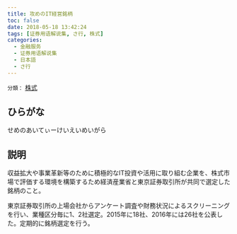 ```yaml
---
title: 攻めのIT経営銘柄
toc: false
date: 2018-05-18 13:42:24
tags: [证券用语解说集, さ行, 株式]
categories:
  - 金融服务
  - 证券用语解说集
  - 日本語
  - さ行
---
```


`分類：` [株式](/tags/株式/)

## ひらがな

せめのあいてぃーけいえいめいがら

## 説明

収益拡大や事業革新等のために積極的なIT投資や活用に取り組む企業を、株式市場で評価する環境を構築するため経済産業省と東京証券取引所が共同で選定した銘柄のこと。

東京証券取引所の上場会社からアンケート調査や財務状況によるスクリーニングを行い、業種区分毎に1、2社選定。2015年に18社、2016年には26社を公表した。定期的に銘柄選定を行う。
